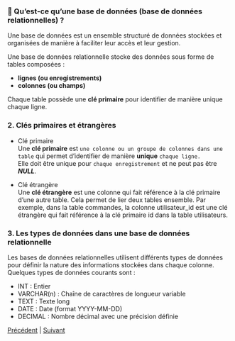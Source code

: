 
### 🔹 Qu’est-ce qu’une base de données (base de données relationnelles) ?
Une base de données est un ensemble structuré de données stockées et organisées de manière à faciliter leur accès et leur gestion.<br>

Une base de données relationnelle stocke des données sous forme de tables composées : <br>
* **lignes (ou enregistrements)**
* **colonnes (ou champs)**<br>

Chaque table possède une **clé primaire** pour identifier de manière unique chaque ligne.

### 2. Clés primaires et étrangères<br>

* Clé primaire<br>
Une **clé primaire** est `une colonne ou un groupe de colonnes dans une table` qui permet d’identifier de manière **unique** `chaque ligne.`<br>
 Elle doit être unique pour `chaque enregistrement` et ne peut pas être ***NULL***.<br>

* Clé étrangère<br>
Une **clé étrangère** est une colonne qui fait référence à la clé primaire d’une autre table. Cela permet de lier deux tables ensemble. Par exemple, dans la table commandes, la colonne utilisateur_id est une clé étrangère qui fait référence à la clé primaire id dans la table utilisateurs.<br>

### 3. Les types de données dans une base de données relationnelle<br>

Les bases de données relationnelles utilisent différents types de données pour définir la nature des informations stockées dans chaque colonne. Quelques types de données courants sont :<br> 

* INT : Entier
* VARCHAR(n) : Chaîne de caractères de longueur variable
* TEXT : Texte long
* DATE : Date (format YYYY-MM-DD)
* DECIMAL : Nombre décimal avec une précision définie <br>

[Précédent](commandes-SQL.md) | [Suivant](exemples-requêtes.md)  <br>


